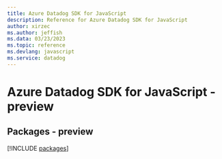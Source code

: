 ```yaml
---
title: Azure Datadog SDK for JavaScript
description: Reference for Azure Datadog SDK for JavaScript
author: xirzec
ms.author: jeffish
ms.data: 03/23/2023
ms.topic: reference
ms.devlang: javascript
ms.service: datadog
---
```

# Azure Datadog SDK for JavaScript - preview
## Packages - preview
[!INCLUDE [packages](datadog-index.md)]